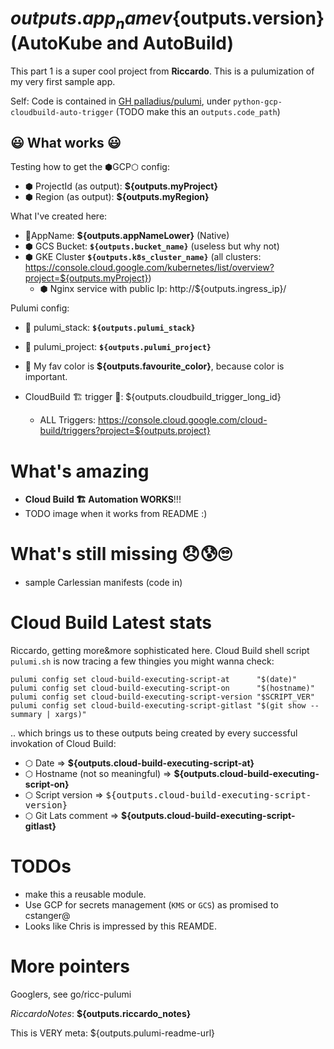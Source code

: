 # ${outputs.app_name} v${outputs.version} (AutoKube and AutoBuild)

This part 1 is a super cool project from **Riccardo**. This is a pulumization of my very first sample app.

Self: Code is contained in [GH palladius/pulumi](https://github.com/palladius/pulumi/), under `python-gcp-cloudbuild-auto-trigger` (TODO make this an `outputs.code_path`)

## 😃 What works 😃

Testing how to get the ⬢GCP⬡ config:

* ⬢ ProjectId (as output): **${outputs.myProject}**
* ⬢ Region (as output): **${outputs.myRegion}**

What I've created here:

* 🧹AppName: **${outputs.appNameLower}** (Native)
* ⬢ GCS Bucket: **`${outputs.bucket_name}`** (useless but why not)
* ⬢ GKE Cluster  **`${outputs.k8s_cluster_name}`** (all clusters: https://console.cloud.google.com/kubernetes/list/overview?project=${outputs.myProject})
  * ⬢ Nginx service with public Ip: http://${outputs.ingress_ip}/

Pulumi config:

* 🧹 pulumi_stack:  **`${outputs.pulumi_stack}`**
* 🧹 pulumi_project:  **`${outputs.pulumi_project}`**
* 🥑 My fav color is **${outputs.favourite_color}**, because color is important.

* CloudBuild 🏗️ trigger 🔫: ${outputs.cloudbuild_trigger_long_id}
  * ALL Triggers: https://console.cloud.google.com/cloud-build/triggers?project=${outputs.project}

# What's amazing

* **Cloud Build 🏗️ Automation WORKS**!!!
* TODO image when it works from README :)

# What's still missing 😞😰🙄

* sample Carlessian manifests (code in)

# Cloud Build Latest stats

Riccardo, getting more&more sophisticated here. Cloud Build shell script `pulumi.sh` is now tracing a few thingies you might wanna check:

```
pulumi config set cloud-build-executing-script-at      "$(date)"
pulumi config set cloud-build-executing-script-on      "$(hostname)"
pulumi config set cloud-build-executing-script-version "$SCRIPT_VER"
pulumi config set cloud-build-executing-script-gitlast "$(git show --summary | xargs)"
```
.. which brings us to these outputs being created by every successful invokation of Cloud Build:

* ⬡ Date =>  **${outputs.cloud-build-executing-script-at}**
* ⬡ Hostname (not so meaningful) =>  **${outputs.cloud-build-executing-script-on}**
* ⬡ Script version =>  <tt>${outputs.cloud-build-executing-script-version}</tt>
* ⬡ Git Lats comment =>  **${outputs.cloud-build-executing-script-gitlast}**

# TODOs

* make this a reusable module.
* Use GCP for secrets management (`KMS` or `GCS`) as promised to cstanger@
* Looks like Chris is impressed by this REAMDE.

# More pointers

Googlers, see go/ricc-pulumi

*RiccardoNotes*: **${outputs.riccardo_notes}**

This is VERY meta: ${outputs.pulumi-readme-url}
